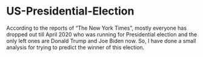 # US-Presidential-Election
According to the reports of “The New York Times”, mostly everyone has dropped out till April 2020 who was running for Presidential election and the only left ones are Donald Trump and Joe Biden now. So, I have done a small analysis for trying to predict the winner of this election.
